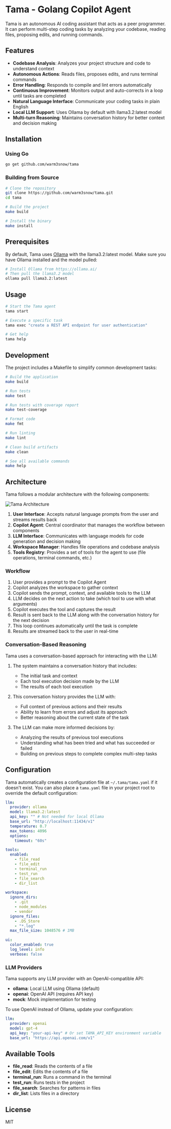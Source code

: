 # Tama - Golang Copilot Agent

Tama is an autonomous AI coding assistant that acts as a peer programmer. It can perform multi-step coding tasks by analyzing your codebase, reading files, proposing edits, and running commands.

## Features

- **Codebase Analysis**: Analyzes your project structure and code to understand context
- **Autonomous Actions**: Reads files, proposes edits, and runs terminal commands
- **Error Handling**: Responds to compile and lint errors automatically
- **Continuous Improvement**: Monitors output and auto-corrects in a loop until tasks are completed
- **Natural Language Interface**: Communicate your coding tasks in plain English
- **Local LLM Support**: Uses Ollama by default with llama3.2:latest model
- **Multi-turn Reasoning**: Maintains conversation history for better context and decision making

## Installation

### Using Go

```bash
go get github.com/warm3snow/tama
```

### Building from Source

```bash
# Clone the repository
git clone https://github.com/warm3snow/tama.git
cd tama

# Build the project
make build

# Install the binary
make install
```

## Prerequisites

By default, Tama uses [Ollama](https://ollama.ai/) with the llama3.2:latest model. Make sure you have Ollama installed and the model pulled:

```bash
# Install Ollama from https://ollama.ai/
# Then pull the llama3.2 model
ollama pull llama3.2:latest
```

## Usage

```bash
# Start the Tama agent
tama start

# Execute a specific task
tama exec "create a REST API endpoint for user authentication"

# Get help
tama help
```

## Development

The project includes a Makefile to simplify common development tasks:

```bash
# Build the application
make build

# Run tests
make test

# Run tests with coverage report
make test-coverage

# Format code
make fmt

# Run linting
make lint

# Clean build artifacts
make clean

# See all available commands
make help
```

## Architecture

Tama follows a modular architecture with the following components:

![Tama Architecture](https://raw.githubusercontent.com/warm3snow/tama/main/docs/architecture.png)

1. **User Interface**: Accepts natural language prompts from the user and streams results back
2. **Copilot Agent**: Central coordinator that manages the workflow between components
3. **LLM Interface**: Communicates with language models for code generation and decision making
4. **Workspace Manager**: Handles file operations and codebase analysis
5. **Tools Registry**: Provides a set of tools for the agent to use (file operations, terminal commands, etc.)

### Workflow

1. User provides a prompt to the Copilot Agent
2. Copilot analyzes the workspace to gather context
3. Copilot sends the prompt, context, and available tools to the LLM
4. LLM decides on the next action to take (which tool to use with what arguments)
5. Copilot executes the tool and captures the result
6. Result is sent back to the LLM along with the conversation history for the next decision
7. This loop continues automatically until the task is complete
8. Results are streamed back to the user in real-time

### Conversation-Based Reasoning

Tama uses a conversation-based approach for interacting with the LLM:

1. The system maintains a conversation history that includes:
   - The initial task and context
   - Each tool execution decision made by the LLM
   - The results of each tool execution
   
2. This conversation history provides the LLM with:
   - Full context of previous actions and their results
   - Ability to learn from errors and adjust its approach
   - Better reasoning about the current state of the task

3. The LLM can make more informed decisions by:
   - Analyzing the results of previous tool executions
   - Understanding what has been tried and what has succeeded or failed
   - Building on previous steps to complete complex multi-step tasks

## Configuration

Tama automatically creates a configuration file at `~/.tama/tama.yaml` if it doesn't exist. You can also place a `tama.yaml` file in your project root to override the default configuration:

```yaml
llm:
  provider: ollama
  model: llama3.2:latest
  api_key: "" # Not needed for local Ollama
  base_url: "http://localhost:11434/v1"
  temperature: 0.7
  max_tokens: 4096
  options:
    timeout: "60s"

tools:
  enabled:
    - file_read
    - file_edit
    - terminal_run
    - test_run
    - file_search
    - dir_list

workspace:
  ignore_dirs:
    - .git
    - node_modules
    - vendor
  ignore_files:
    - .DS_Store
    - "*.log"
  max_file_size: 1048576 # 1MB

ui:
  color_enabled: true
  log_level: info
  verbose: false
```

### LLM Providers

Tama supports any LLM provider with an OpenAI-compatible API:

- **ollama**: Local LLM using Ollama (default)
- **openai**: OpenAI API (requires API key)
- **mock**: Mock implementation for testing

To use OpenAI instead of Ollama, update your configuration:

```yaml
llm:
  provider: openai
  model: gpt-4
  api_key: "your-api-key" # Or set TAMA_API_KEY environment variable
  base_url: "https://api.openai.com/v1"
```

## Available Tools

- **file_read**: Reads the contents of a file
- **file_edit**: Edits the contents of a file
- **terminal_run**: Runs a command in the terminal
- **test_run**: Runs tests in the project
- **file_search**: Searches for patterns in files
- **dir_list**: Lists files in a directory

## License

MIT 